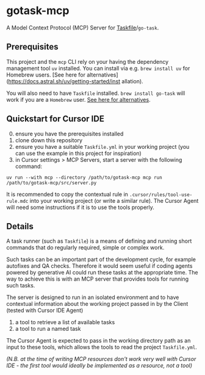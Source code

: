 # gotask-mcp

A Model Context Protocol (MCP) Server for [Taskfile](https://taskfile.dev/)/`go-task`.

## Prerequisites

This project and the `mcp` CLI rely on your having the dependency management tool `uv` installed. You can install via e.g. `brew install uv` for Homebrew users. [See here for alternatives](https://docs.astral.sh/uv/getting-started/inst
allation).

You will also need to have `Taskfile` installed. `brew install go-task` will work if you are a `Homebrew` user.
[See here for alternatives](https://taskfile.dev/installation/).

## Quickstart for Cursor IDE

0. ensure you have the prerequisites installed
1. clone down this repository
2. ensure you have a suitable `Taskfile.yml` in your working project (you can use the example in this project for inspiration)
3. in Cursor settings > MCP Servers, start a server with the following command:

`uv run --with mcp --directory /path/to/gotask-mcp mcp run /path/to/gotask-mcp/src/server.py`

It is recommended to copy the contextual rule in `.cursor/rules/tool-use-rule.mdc` into your working project (or write a similar rule). The Cursor Agent will need some instructions if it is to use the tools properly.

## Details

A task runner (such as `Taskfile`) is a means of defining and running short commands that do regularly required, simple or complex work.

Such tasks can be an important part of the development cycle, for example autofixes and QA checks. Therefore it would seem useful if coding agents powered by generative AI could run these tasks at the appropriate time. The way to achieve this is with an MCP server that provides tools for running such tasks.

The server is designed to run in an isolated environment and to have contextual information about the working project passed in by the Client (tested with Cursor IDE Agent)

1. a tool to retrieve a list of available tasks
2. a tool to run a named task

The Cursor Agent is expected to pass in the working directory path as an input to these tools, which allows the tools to read the project `Taskfile.yml`.

_(N.B. at the time of writing MCP resources don't work very well with Cursor IDE - the first tool would ideally be implemented as a resource, not a tool)_
